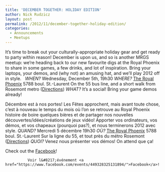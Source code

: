```yaml
---
title: 'DECEMBER TOGETHER: HOLIDAY EDITION'
author: Nick Rudzicz
layout: post
permalink: /2012/11/december-together-holiday-edition/
categories:
  - Announcements
  - Meetups
---
```


It&#8217;s time to break out your culturally-appropriate holiday gear and get ready to party within reason! December is upon us, and so is another MRGS meetup: we&#8217;re heading back to our new favourite digs at the Royal Phoenix to share in some games, a few drinks, and lot of inspiration.
Bring your laptops, your demos, and (why not) an amusing hat, and we&#8217;ll play 2012 off in style.
 &nbsp;
<em>WHEN?</em>
 Wednesday, December 5th, 19h30
<em>WHERE?</em>
 <a href="http://royalphoenixbar.com/">The Royal Phoenix</a>
 5788 boul. St.-Laurent
 On the 55 bus line, and a short walk from Rosemont metro
 (<a href="https://maps.google.com/maps?q=the+royal+phoenix">Directions</a>)
<em>WHAT?</em>
 It&#8217;s a social! Bring your game demos already!

D&eacute;cembre est &agrave; nos portes! Les F&ecirc;tes approchent, mais avant toute chose, c&#8217;est &agrave; nouveau le temps du mois o&ugrave; l&#8217;on se retrouve au Royal Phoenix histoire de boire quelques bi&egrave;res et de partager nos nouvelles d&eacute;couvertes/id&eacute;es/cr&eacute;ations de jeux vid&eacute;o!
Apporter vos ordinateurs, vos d&eacute;mos, et vos chapeaux (pourquoi pas?), et nous terminerons 2012 avec style.
<em>QUAND?</em>
 Mercredi 5 d&eacute;cembre 19h30
<em>OÙ?</em>
 <a href="http://royalphoenixbar.com/">The Royal Phoenix</a>
 5788 boul. St.-Laurent
 Sur la ligne du 55, et tout pr&egrave;s du m&eacute;tro Rosemont
 (<a href="https://maps.google.com/maps?q=the+royal+phoenix">Directions</a>)
<em>QUOI?</em>
 Venez nous pr&eacute;senter vos d&eacute;mos! On attend que ça!
 

        

        
        
Check out the <a href="https://www.facebook.com/events/449328325131894/">Facebook</a>!

              Voir l&#8217;événement <a href="https://www.facebook.com/events/449328325131894/">Facebook</a>!
            

            
            
            

